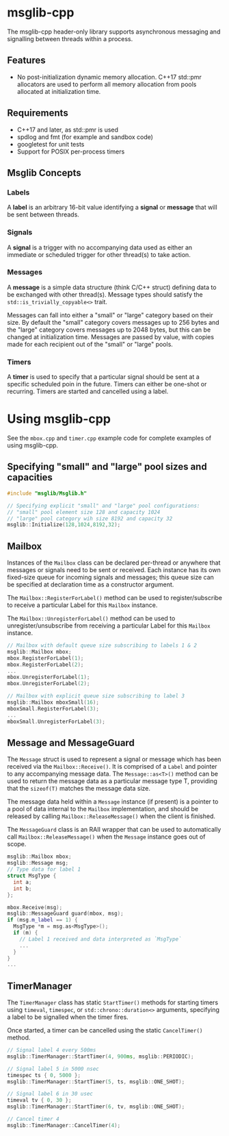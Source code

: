 # msglib-cpp

The msglib-cpp header-only library supports asynchronous messaging and signalling between threads within a process.

## Features
- No post-initialization dynamic memory allocation. C++17 std::pmr allocators are used to perform all memory allocation from
  pools allocated at initialization time.

## Requirements
- C++17 and later, as std::pmr is used
- spdlog and fmt (for example and sandbox code)
- googletest for unit tests
- Support for POSIX per-process timers

## Msglib Concepts
### Labels
A **label** is an arbitrary 16-bit value identifying a **signal** or **message** that will be sent between threads.

### Signals
A **signal** is a trigger with no accompanying data used as either an immediate or scheduled trigger for other thread(s) to take action.

### Messages
A **message** is a simple data structure (think C/C++ struct) defining data to be exchanged with other thread(s). Message types should satisfy the `std::is_trivially_copyable<>` trait.

Messages can fall into either a "small" or "large" category based on their size. By default the "small" category covers messages up to 256 bytes and the "large" category covers messages up to 2048 bytes, but this can be changed at initialization time. Messages are passed by value, with copies made for each recipient out of the "small" or "large" pools.

### Timers
A **timer** is used to specify that a particular signal should be sent at a specific scheduled poin in the future. Timers can either be one-shot or recurring. Timers are started and cancelled using a label.

# Using msglib-cpp
See the `mbox.cpp` and `timer.cpp` example code for complete examples of using msglib-cpp.

## Specifying "small" and "large" pool sizes and capacities
```c++
#include "msglib/Msglib.h"

// Specifying explicit "small" and "large" pool configurations:
// "small" pool element size 128 and capacity 1024
// "large" pool category wih size 8192 and capacity 32
msglib::Initialize(128,1024,8192,32);
```

## Mailbox
Instances of the `Mailbox` class can be declared per-thread or anywhere that messages or signals need to be sent or received.  Each instance has its own fixed-size queue for incoming signals and messages; this queue size can be specified at declaration time as a constructor argument.

The `Mailbox::RegisterForLabel()` method can be used to register/subscribe to receive a particular Label for this `Mailbox` instance.

The `Mailbox::UnregisterForLabel()` method can be used to unregister/unsubscribe from receiving a particular Label for this `Mailbox` instance.

```c++
// Mailbox with default queue size subscribing to labels 1 & 2
msglib::Mailbox mbox;
mbox.RegisterForLabel(1);
mbox.RegisterForLabel(2);
...
mbox.UnregisterForLabel(1);
mbox.UnregisterForLabel(2);

// Mailbox with explicit queue size subscribing to label 3
msglib::Mailbox mboxSmall(16);
mboxSmall.RegisterForLabel(3);
...
mboxSmall.UnregisterForLabel(3);
```

## Message and MessageGuard
The `Message` struct is used to represent a signal or message which has been received via the `Mailbox::Receive()`. It is comprised of a `Label` and pointer to any accompanying message data. The `Message::as<T>()` method can be used to return the message data as a particular message type T, providing that the `sizeof(T)` matches the message data size.

The message data held within a `Message` instance (if present) is a pointer to a pool of data internal to the `Mailbox` implementation, and should be released by calling `Mailbox::ReleaseMessage()` when the client is finished. 

The `MessageGuard` class is an RAII wrapper that can be used to automatically call `Mailbox::ReleaseMessage()` when the `Message` instance goes out of scope.

```c++
msglib::Mailbox mbox;
msglib::Message msg;
// Type data for label 1
struct MsgType {
  int a;
  int b;
};

mbox.Receive(msg);
msglib::MessageGuard guard(mbox, msg);
if (msg.m_label == 1) {
  MsgType *m = msg.as<MsgType>();
  if (m) {
    // Label 1 received and data interpreted as `MsgType`
    ...
  }
}
...
```

## TimerManager
The `TimerManager` class has static `StartTimer()` methods for starting timers using `timeval`, `timespec`, or `std::chrono::duration<>` arguments, specifying a label to be signalled when the timer fires.

Once started, a timer can be cancelled using the static `CancelTimer()` method.

```c++
// Signal label 4 every 500ms
msglib::TimerManager::StartTimer(4, 900ms, msglib::PERIODIC);

// Signal label 5 in 5000 nsec
timespec ts { 0, 5000 };
msglib::TimerManager::StartTimer(5, ts, msglib::ONE_SHOT);

// Signal label 6 in 30 usec
timeval tv { 0, 30 };
msglib::TimerManager::StartTimer(6, tv, msglib::ONE_SHOT);

// Cancel timer 4
msglib::TimerManager::CancelTimer(4);
```


